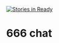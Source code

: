 [![Stories in Ready](https://badge.waffle.io/shri-2015-org/666.png?label=1-Ready&title=Ready)](https://waffle.io/shri-2015-org/666)

# 666 chat
